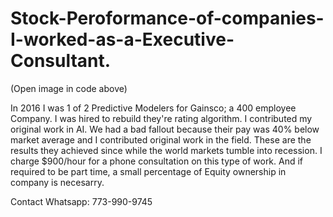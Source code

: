 # Stock-Peroformance-of-companies-I-worked-as-a-Executive-Consultant.

(Open image in code above)

In 2016 I was 1 of 2 Predictive Modelers for Gainsco; a 400 employee Company. I was hired to rebuild they're rating algorithm. I contributed my original work in AI. We had a bad fallout because their pay was 40% below market average and I contributed original work in the field. These are the results they achieved since while the world markets tumble into recession. 
I charge $900/hour for a phone consultation on this type of work. And if required to be part time, a small percentage of Equity ownership in company is necesarry.

Contact Whatsapp: 773-990-9745
